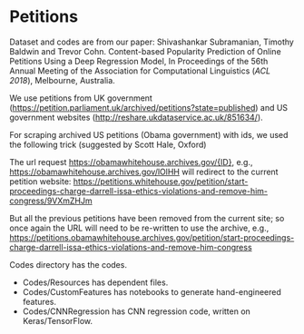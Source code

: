 # Petitions

Dataset and codes are from our paper: Shivashankar Subramanian, Timothy Baldwin and Trevor Cohn. Content-based Popularity Prediction of Online Petitions Using a Deep Regression Model, In Proceedings of the 56th Annual Meeting of the Association for Computational Linguistics (*ACL 2018*), Melbourne, Australia.

We use petitions from UK government (https://petition.parliament.uk/archived/petitions?state=published) and US government websites (http://reshare.ukdataservice.ac.uk/851634/).

For scraping archived US petitions (Obama government) with ids, we used the following trick (suggested by Scott Hale, Oxford)

The url request https://obamawhitehouse.archives.gov/{ID}, e.g., https://obamawhitehouse.archives.gov/lOlHH 
will redirect to the current petition website: 
https://petitions.whitehouse.gov/petition/start-proceedings-charge-darrell-issa-ethics-violations-and-remove-him-congress/9VXmZHJm

But all the previous petitions have been removed from the current site; so once again the URL will need to be re-written to use the archive, e.g., https://petitions.obamawhitehouse.archives.gov/petition/start-proceedings-charge-darrell-issa-ethics-violations-and-remove-him-congress

Codes directory has the codes. 
- Codes/Resources has dependent files. 
- Codes/CustomFeatures has notebooks to generate hand-engineered features. 
- Codes/CNNRegression has CNN regression code, written on Keras/TensorFlow.
